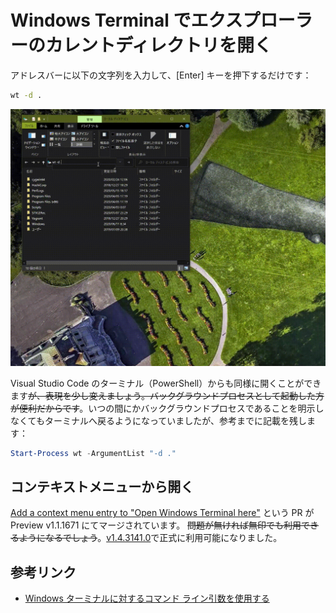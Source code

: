 # Windows Terminal でエクスプローラーのカレントディレクトリを開く

アドレスバーに以下の文字列を入力して、[Enter] キーを押下するだけです：

```bat
wt -d .
```

![](img/wt-current.gif)

Visual Studio Code のターミナル（PowerShell）からも同様に開くことができます<del>が、表現を少し変えましょう。バックグラウンドプロセスとして起動した方が便利だからです</del>。いつの間にかバックグラウンドプロセスであることを明示しなくてもターミナルへ戻るようになっていましたが、参考までに記載を残します：

```powershell
Start-Process wt -ArgumentList "-d ."
```

## コンテキストメニューから開く

[Add a context menu entry to "Open Windows Terminal here"](https://github.com/microsoft/terminal/pull/6100) という PR が Preview v1.1.1671 にてマージされています。
<del>問題が無ければ無印でも利用できるようになるでしょう</del>。[v1.4.3141.0](https://github.com/microsoft/terminal/releases/tag/v1.4.3141.0)で正式に利用可能になりました。

## 参考リンク

* [Windows ターミナルに対するコマンド ライン引数を使用する](https://docs.microsoft.com/ja-jp/windows/terminal/command-line-arguments?tabs=windows)
